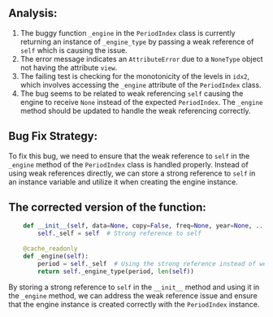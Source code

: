 ## Analysis:
1. The buggy function `_engine` in the `PeriodIndex` class is currently returning an instance of `_engine_type` by passing a weak reference of `self` which is causing the issue.
2. The error message indicates an `AttributeError` due to a `NoneType` object not having the attribute `view`.
3. The failing test is checking for the monotonicity of the levels in `idx2`, which involves accessing the `_engine` attribute of the `PeriodIndex` class.
4. The bug seems to be related to weak referencing `self` causing the engine to receive `None` instead of the expected `PeriodIndex`. The `_engine` method should be updated to handle the weak referencing correctly.

## Bug Fix Strategy:
To fix this bug, we need to ensure that the weak reference to `self` in the `_engine` method of the `PeriodIndex` class is handled properly. Instead of using weak references directly, we can store a strong reference to `self` in an instance variable and utilize it when creating the engine instance.

## The corrected version of the function:
```python
    def __init__(self, data=None, copy=False, freq=None, year=None, ...
        self._self = self  # Strong reference to self
    
    @cache_readonly
    def _engine(self):
        period = self._self  # Using the strong reference instead of weakref
        return self._engine_type(period, len(self))

``` 

By storing a strong reference to `self` in the `__init__` method and using it in the `_engine` method, we can address the weak reference issue and ensure that the engine instance is created correctly with the `PeriodIndex` instance.